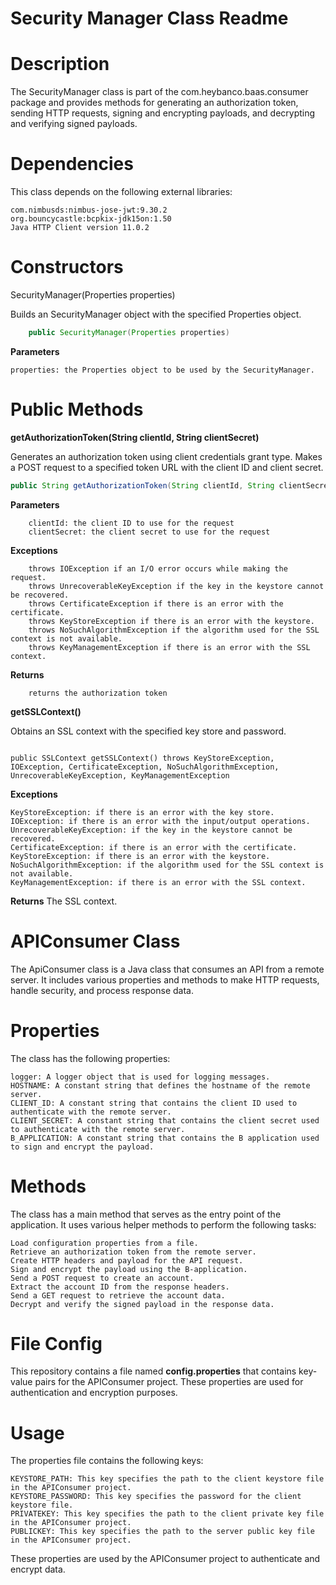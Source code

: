 # Security Manager Class Readme

# Description
The SecurityManager class is part of the com.heybanco.baas.consumer package and provides methods for generating an authorization token, sending HTTP requests, signing and encrypting payloads, and decrypting and verifying signed payloads.

# Dependencies

This class depends on the following external libraries:

    com.nimbusds:nimbus-jose-jwt:9.30.2
    org.bouncycastle:bcpkix-jdk15on:1.50
    Java HTTP Client version 11.0.2

# Constructors

SecurityManager(Properties properties)

Builds an SecurityManager object with the specified Properties object.
```java
	public SecurityManager(Properties properties)

```
**Parameters**

    properties: the Properties object to be used by the SecurityManager.

# Public Methods

**getAuthorizationToken(String clientId, String clientSecret)**

Generates an authorization token using client credentials grant type. Makes a POST request to a specified token URL with the client ID and client secret.
```java
public String getAuthorizationToken(String clientId, String clientSecret) throws IOException, UnrecoverableKeyException, CertificateException, KeyStoreException, NoSuchAlgorithmException, KeyManagementException, URISyntaxException, InterruptedException
```
**Parameters**

        clientId: the client ID to use for the request
        clientSecret: the client secret to use for the request
        
**Exceptions**

        throws IOException if an I/O error occurs while making the request.
        throws UnrecoverableKeyException if the key in the keystore cannot be recovered.
        throws CertificateException if there is an error with the certificate.
        throws KeyStoreException if there is an error with the keystore.
        throws NoSuchAlgorithmException if the algorithm used for the SSL context is not available.
        throws KeyManagementException if there is an error with the SSL context.
**Returns**
        
        returns the authorization token

**getSSLContext()**

Obtains an SSL context with the specified key store and password.
```jjava

public SSLContext getSSLContext() throws KeyStoreException, IOException, CertificateException, NoSuchAlgorithmException, UnrecoverableKeyException, KeyManagementException
```

**Exceptions**

    KeyStoreException: if there is an error with the key store.
    IOException: if there is an error with the input/output operations.
    UnrecoverableKeyException: if the key in the keystore cannot be recovered.
    CertificateException: if there is an error with the certificate.
    KeyStoreException: if there is an error with the keystore.
    NoSuchAlgorithmException: if the algorithm used for the SSL context is not available.
    KeyManagementException: if there is an error with the SSL context.

**Returns**
The SSL context.

# APIConsumer Class

The ApiConsumer class is a Java class that consumes an API from a remote server. It includes various properties and methods to make HTTP requests, handle security, and process response data.

# Properties

The class has the following properties:

    logger: A logger object that is used for logging messages.
    HOSTNAME: A constant string that defines the hostname of the remote server.
    CLIENT_ID: A constant string that contains the client ID used to authenticate with the remote server.
    CLIENT_SECRET: A constant string that contains the client secret used to authenticate with the remote server.
    B_APPLICATION: A constant string that contains the B application used to sign and encrypt the payload.

 # Methods

The class has a main method that serves as the entry point of the application. It uses various helper methods to perform the following tasks:

    Load configuration properties from a file.
    Retrieve an authorization token from the remote server.
    Create HTTP headers and payload for the API request.
    Sign and encrypt the payload using the B-application.
    Send a POST request to create an account.
    Extract the account ID from the response headers.
    Send a GET request to retrieve the account data.
    Decrypt and verify the signed payload in the response data.

# File Config
This repository contains a file named **config.properties** that contains key-value pairs for the APIConsumer project. These properties are used for authentication and encryption purposes.

# Usage

The properties file contains the following keys:

    KEYSTORE_PATH: This key specifies the path to the client keystore file in the APIConsumer project. 
    KEYSTORE_PASSWORD: This key specifies the password for the client keystore file. 
    PRIVATEKEY: This key specifies the path to the client private key file in the APIConsumer project. 
    PUBLICKEY: This key specifies the path to the server public key file in the APIConsumer project. 
    
These properties are used by the APIConsumer project to authenticate and encrypt data.